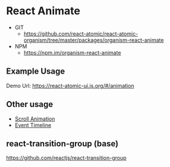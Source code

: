 React Animate 
===============
   * GIT
      * https://github.com/react-atomic/react-atomic-organism/tree/master/packages/organism-react-animate 
   * NPM
      * https://npm.im/organism-react-animate

## Example Usage
Demo Url:
https://react-atomic-ui.js.org/#/animation

## Other usage
* [Scroll Animation](https://github.com/react-atomic/react-atomic-organism/tree/master/packages/organism-react-scroll-animate)
* [Event Timeline](https://github.com/react-atomic/react-atomic-organism/tree/master/packages/organism-react-event-timeline)

## react-transition-group (base)
https://github.com/reactjs/react-transition-group
